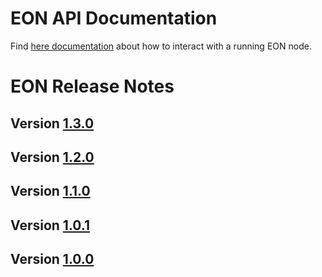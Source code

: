 #  EON API Documentation

Find [here documentation](/doc/api/index.md) about how to interact with a running EON node.

# EON Release Notes

## Version [1.3.0](/doc/release/1.3.0.md) 
## Version [1.2.0](/doc/release/1.2.0.md) 
## Version [1.1.0](/doc/release/1.1.0.md) 
## Version [1.0.1](/doc/release/1.0.1.md) 
## Version [1.0.0](/doc/release/1.0.0.md) 
